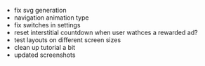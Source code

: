 

- fix svg generation
- navigation animation type
- fix switches in settings
- reset interstitial countdown when user wathces a rewarded ad?
- test layouts on different screen sizes
- clean up tutorial a bit
- updated screenshots
